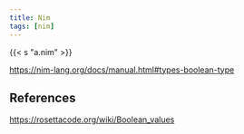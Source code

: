 ```yaml
---
title: Nim
tags: [nim]
---
```


{{< s "a.nim" >}}

<https://nim-lang.org/docs/manual.html#types-boolean-type>

## References

<https://rosettacode.org/wiki/Boolean_values>
